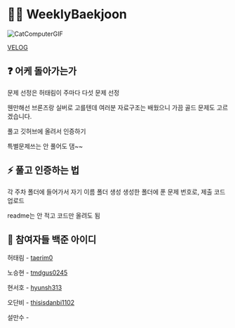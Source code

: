 # 🧑‍💻 WeeklyBaekjoon

![CatComputerGIF](https://github.com/AjouDev23/SummerMogakso24/assets/127942413/3bd20f53-aef6-4728-8748-c67042e9b9e6)

[VELOG](https://velog.io/@taerim0/24-1-%ED%95%98%EA%B3%84%EB%AA%A8%EA%B0%81%EC%86%8C-baekjoon-0-%EC%9B%8C%EB%B0%8D%EC%97%85)

## ❓ 어케 돌아가는가

문제 선정은 허태림이 주마다 다섯 문제 선정

웬만해선 브론즈랑 실버로 고를텐데 여러분 자료구조는 배웠으니 가끔 골드 문제도 고르겠습니다.

풀고 깃허브에 올려서 인증하기

특별문제쓰는 안 풀어도 댐~~

## ⚡ 풀고 인증하는 법

각 주차 폴더에 들어가서 자기 이름 폴더 생성
생성한 폴더에 푼 문제 번호로, 제출 코드 업로드

readme는 안 적고 코드만 올려도 됨

## 👥 참여자들 백준 아이디

허태림 - [taerim0](https://www.acmicpc.net/user/taerim0) 

노승현 - [tmdgus0245](https://www.acmicpc.net/user/tmdgus0245) 

현서호 - [hyunsh313](https://www.acmicpc.net/user/hyunsh313)

오단비 - [thisisdanbi1102](https://www.acmicpc.net/user/thisisdanbi1102)

설만수 -
